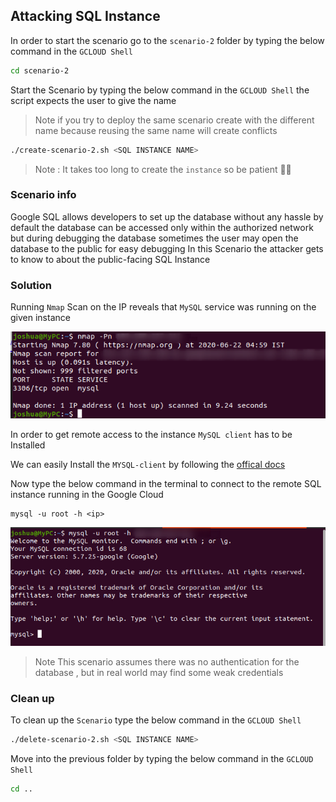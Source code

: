 ##  Attacking SQL Instance

In order to start the scenario go to the `scenario-2` folder by typing the below  command in the `GCLOUD Shell`

``` bash
cd scenario-2
```

Start the Scenario by typing the below command in the `GCLOUD Shell` the script expects the user to give the name 

> Note if you try to deploy the same scenario  create with the different name because reusing the same name will create conflicts

``` bash
./create-scenario-2.sh <SQL INSTANCE NAME>
```

> Note : It takes too long  to create the `instance` so be patient 🧘‍♂️



### Scenario info

Google SQL allows developers to set up the database without any hassle by default the database can be accessed only within the authorized network but during debugging the database sometimes the user may open the database to the public for easy debugging In this Scenario the attacker gets to know to about the public-facing SQL Instance

### Solution 

Running `Nmap` Scan on the IP reveals that `MySQL` service  was running on the given instance

![scenario-2a](images/scenario-2a.png)

In order to get remote access to the instance `MySQL client` has to be Installed

We can easily Install the `MYSQL-client` by following the [offical docs](https://dev.mysql.com/doc/refman/8.0/en/installing.html)


Now type the below command in the terminal  to connect to the remote SQL instance running in the Google Cloud


```
mysql -u root -h <ip>
```
![scenario-2b](images/scenario-2b.png)

> Note This scenario assumes there was no authentication for the  database , but in real world may  find some weak credentials 
### Clean up

To clean up the `Scenario` type the below  command in the `GCLOUD Shell`


``` bash
./delete-scenario-2.sh <SQL INSTANCE NAME>
```

Move into the previous folder by typing the below command in the `GCLOUD Shell`

``` bash
cd ..
```
